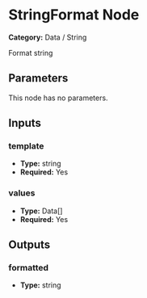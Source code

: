 
# StringFormat Node

**Category:** Data / String

Format string

## Parameters

This node has no parameters.

## Inputs


### template
- **Type:** string
- **Required:** Yes



### values
- **Type:** Data[]
- **Required:** Yes



## Outputs


### formatted
- **Type:** string




